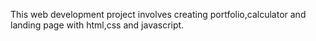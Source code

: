 This web development project involves creating portfolio,calculator and landing page with html,css and javascript.
